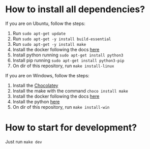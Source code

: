 # How to install all dependencies?

If you are on Ubuntu, follow the steps:

1. Run `sudo apt-get update`
2. Run `sudo apt-get -y install build-essential`
3. Run `sudo apt-get -y install make`
4. Install the docker following the docs [here](https://docs.docker.com/engine/install/ubuntu/)
5. Install python running `sudo apt-get install python3`
6. Install pip running `sudo apt-get install python3-pip`
7. On dir of this repository, run `make install-linux`

If you are on Windows, follow the steps:

1. Install the [Chocolatey](https://chocolatey.org/)
2. Install the make with the command `choco install make`
3. Install the docker following the docs [here](https://docs.docker.com/desktop/install/windows-install/)
4. Install the python [here](https://www.python.org/downloads/)
5. On dir of this repository, run `make install-win`

# How to start for development?

Just run `make dev`
